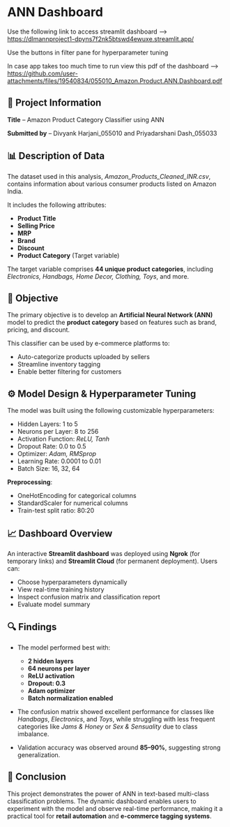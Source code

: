 # ANN Dashboard

Use the following link to access streamlit dashboard --> https://dlmannproject1-dpyns7f2nk5btswd4ewuxe.streamlit.app/

Use the buttons in filter pane for hyperparameter tuning

In case app takes too much time to run view this pdf of the dashboard --> https://github.com/user-attachments/files/19540834/055010_Amazon.Product.ANN.Dashboard.pdf

## 📘 Project Information

**Title** – Amazon Product Category Classifier using ANN

**Submitted by** – Divyank Harjani_055010 and Priyadarshani Dash_055033
## 📊 Description of Data

The dataset used in this analysis, *Amazon_Products_Cleaned_INR.csv*, contains information about various consumer products listed on Amazon India.

It includes the following attributes:

- **Product Title**
- **Selling Price**
- **MRP**
- **Brand**
- **Discount**
- **Product Category** (Target variable)

The target variable comprises **44 unique product categories**, including *Electronics, Handbags, Home Decor, Clothing, Toys*, and more.
## 🎯 Objective

The primary objective is to develop an **Artificial Neural Network (ANN)** model to predict the **product category** based on features such as brand, pricing, and discount.

This classifier can be used by e-commerce platforms to:
- Auto-categorize products uploaded by sellers
- Streamline inventory tagging
- Enable better filtering for customers
## ⚙️ Model Design & Hyperparameter Tuning

The model was built using the following customizable hyperparameters:
- Hidden Layers: 1 to 5
- Neurons per Layer: 8 to 256
- Activation Function: *ReLU, Tanh*
- Dropout Rate: 0.0 to 0.5
- Optimizer: *Adam, RMSprop*
- Learning Rate: 0.0001 to 0.01
- Batch Size: 16, 32, 64

**Preprocessing**:
- OneHotEncoding for categorical columns
- StandardScaler for numerical columns
- Train-test split ratio: 80:20
## 📈 Dashboard Overview

An interactive **Streamlit dashboard** was deployed using **Ngrok** (for temporary links) and **Streamlit Cloud** (for permanent deployment). Users can:
- Choose hyperparameters dynamically
- View real-time training history
- Inspect confusion matrix and classification report
- Evaluate model summary
## 🔍 Findings

- The model performed best with:
  - **2 hidden layers**
  - **64 neurons per layer**
  - **ReLU activation**
  - **Dropout: 0.3**
  - **Adam optimizer**
  - **Batch normalization enabled**

- The confusion matrix showed excellent performance for classes like *Handbags*, *Electronics*, and *Toys*, while struggling with less frequent categories like *Jams & Honey* or *Sex & Sensuality* due to class imbalance.

- Validation accuracy was observed around **85–90%**, suggesting strong generalization.
## 📌 Conclusion

This project demonstrates the power of ANN in text-based multi-class classification problems. The dynamic dashboard enables users to experiment with the model and observe real-time performance, making it a practical tool for **retail automation** and **e-commerce tagging systems**.
